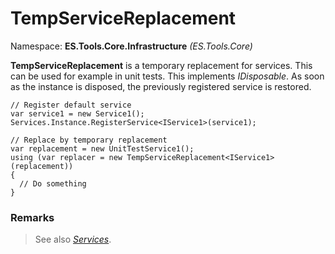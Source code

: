 # TempServiceReplacement
Namespace: **ES.Tools.Core.Infrastructure** *(ES.Tools.Core)*

**TempServiceReplacement** is a temporary replacement for services. This can be used for example in unit tests.
This implements *IDisposable*. As soon as the instance is disposed, the previously registered service is restored.

```CSharp
// Register default service
var service1 = new Service1();
Services.Instance.RegisterService<IService1>(service1);

// Replace by temporary replacement
var replacement = new UnitTestService1();
using (var replacer = new TempServiceReplacement<IService1>(replacement))
{
  // Do something
}
```

### Remarks

>See also [*Services*](Services.md).